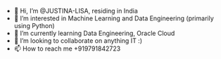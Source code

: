 - 👋 Hi, I’m @JUSTINA-LISA, residing in India
- 👀 I’m interested in Machine Learning and Data Engineering (primarily using Python)
- 🌱 I’m currently learning Data Engineering, Oracle Cloud 
- 💞️ I’m looking to collaborate on anything IT :)
- 📫 How to reach me +919791842723

<!---
JUSTINA-LISA/JUSTINA-LISA is a ✨ special ✨ repository because its `README.md` (this file) appears on your GitHub profile.
You can click the Preview link to take a look at your changes.
--->

